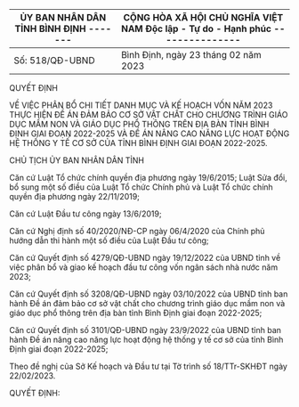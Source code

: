 | ỦY BAN NHÂN DÂN TỈNH BÌNH ĐỊNH ------- | CỘNG HÒA XÃ HỘI CHỦ NGHĨA VIỆT NAM Độc lập - Tự do - Hạnh phúc --------------- |
|---|---|
| Số: 518/QĐ-UBND | Bình Định, ngày 23 tháng 02 năm 2023 |

QUYẾT ĐỊNH

VỀ VIỆC PHÂN BỔ CHI TIẾT DANH MỤC VÀ KẾ HOẠCH VỐN NĂM 2023 THỰC HIỆN ĐỀ ÁN ĐẢM BẢO CƠ SỞ VẬT CHẤT CHO CHƯƠNG TRÌNH GIÁO DỤC MẦM NON VÀ GIÁO DỤC PHỔ THÔNG TRÊN ĐỊA BÀN TỈNH BÌNH ĐỊNH GIAI ĐOẠN 2022-2025 VÀ ĐỀ ÁN NÂNG CAO NĂNG LỰC HOẠT ĐỘNG HỆ THỐNG Y TẾ CƠ SỞ CỦA TỈNH BÌNH ĐỊNH GIAI ĐOẠN 2022-2025.

CHỦ TỊCH ỦY BAN NHÂN DÂN TỈNH

Căn cứ Luật Tổ chức chính quyền địa phương ngày 19/6/2015; Luật Sửa đổi, bổ sung một số điều của Luật Tổ chức Chính phủ và Luật Tổ chức chính quyền địa phương ngày 22/11/2019;

Căn cứ Luật Đầu tư công ngày 13/6/2019;

Căn cứ Nghị định số 40/2020/NĐ-CP ngày 06/4/2020 của Chính phủ hướng dẫn thi hành một số điều của Luật Đầu tư công;

Căn cứ Quyết định số 4279/QĐ-UBND ngày 19/12/2022 của UBND tỉnh về việc phân bổ và giao kế hoạch đầu tư công vốn ngân sách nhà nước năm 2023;

Căn cứ Quyết định số 3208/QĐ-UBND ngày 03/10/2022 của UBND tỉnh ban hành Đề án đảm bảo cơ sở vật chất cho chương trình giáo dục mầm non và giáo dục phổ thông trên địa bàn tỉnh Bình Định giai đoạn 2022-2025;

Căn cứ Quyết định số 3101/QĐ-UBND ngày 23/9/2022 của UBND tỉnh ban hành Đề án nâng cao năng lực hoạt động hệ thống y tế cơ sở của tỉnh Bình Định giai đoạn 2022-2025;

Theo đề nghị của Sở Kế hoạch và Đầu tư tại Tờ trình số 18/TTr-SKHĐT ngày 22/02/2023.

QUYẾT ĐỊNH: